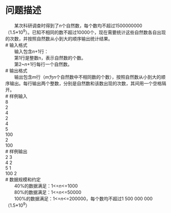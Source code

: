 <div id="pcont1" style="margin-top:20px; display:block;">

# 问题描述

<div class="pdcont">　　某次科研调查时得到了<i>n</i>个自然数，每个数均不超过1500000000（1.5*10<sup>9</sup>）。已知不相同的数不超过10000个，现在需要统计这些自然数各自出现的次数，并按照自然数从小到大的顺序输出统计结果。</div>
# 输入格式

<div class="pdcont">　　输入包含<i>n</i>+1行：<br/>
　　第1行是整数n，表示自然数的个数。<br/>
　　第2~<i>n</i>+1行每行一个自然数。</div>
# 输出格式

<div class="pdcont">　　输出包含<i>m</i>行（<i>m</i>为<i>n</i>个自然数中不相同数的个数），按照自然数从小到大的顺序输出。每行输出两个整数，分别是自然数和该数出现的次数，其间用一个空格隔开。</div>
# 样例输入

<div class="pddata">8<br/>
2<br/>
4<br/>
2<br/>
4<br/>
5<br/>
100<br/>
2<br/>
100</div>
# 样例输出

<div class="pddata">2 3<br/>
4 2<br/>
5 1<br/>
100 2</div>
# 数据规模和约定

<div class="pdcont">　　40%的数据满足：1&lt;=<i>n</i>&lt;=1000<br/>
　　80%的数据满足：1&lt;=<i>n</i>&lt;=50000<br/>
　　100%的数据满足：1&lt;=<i>n</i>&lt;=200000，每个数均不超过1 500 000 000（1.5*10<sup>9</sup>）</div>

</div>